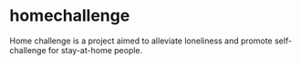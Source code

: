 # homechallenge
Home challenge is a project aimed to alleviate loneliness and promote self-challenge for stay-at-home people. 
